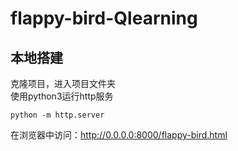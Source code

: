# flappy-bird-Qlearning


## 本地搭建
克隆项目，进入项目文件夹  
使用python3运行http服务

    python -m http.server

在浏览器中访问：http://0.0.0.0:8000/flappy-bird.html
